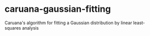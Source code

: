 # caruana-gaussian-fitting
Caruana's algorithm for fitting a Gaussian distribution by linear least-squares analysis
